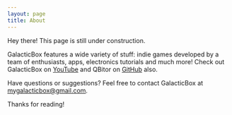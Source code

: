 ```yaml
---
layout: page
title: About
---
```


<p class="message">
  Hey there! This page is still under construction.
</p>

GalacticBox features a wide variety of stuff: indie games developed by a team of enthusiasts, apps, electronics tutorials and much more!
Check out GalacticBox on [YouTube](https://www.youtube.com/channel/UCdZtTRzKRewb3wiqe08iM9A) and QBitor on [GitHub](https://github.com/QBitor) also.

Have questions or suggestions? Feel free to contact GalacticBox at [mygalacticbox@gmail.com](mailto:mygalacticbox@gmail.com).

Thanks for reading!